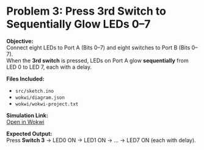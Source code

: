 # Problem 3: Press 3rd Switch to Sequentially Glow LEDs 0–7

**Objective:**  
Connect eight LEDs to Port A (Bits 0–7) and eight switches to Port B (Bits 0–7).  
When the **3rd switch** is pressed, LEDs on Port A glow **sequentially** from LED 0 to LED 7, each with a delay.

**Files Included:**  
- `src/sketch.ino`  
- `wokwi/diagram.json`  
- `wokwi/wokwi-project.txt`

**Simulation Link:**  
[Open in Wokwi](https://wokwi.com/projects/443963051739364353)

**Expected Output:**  
Press **Switch 3** → LED0 ON → LED1 ON → … → LED7 ON (each with delay).

